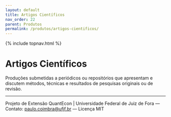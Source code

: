 ```yaml
---
layout: default
title: Artigos Científicos
nav_order: 22
parent: Produtos
permalink: /produtos/artigos-cientificos/
---
```


{% include topnav.html %}

# Artigos Científicos
Produções submetidas a periódicos ou repositórios que apresentam e discutem métodos, técnicas e resultados de pesquisas originais ou de revisão.

---

<p class="qe-footer">
  Projeto de Extensão QuantEcon | Universidade Federal de Juiz de Fora — 
  Contato: <a href="mailto:paulo.coimbra@ufjf.br">paulo.coimbra@ufjf.br</a> — Licença MIT
</p>
